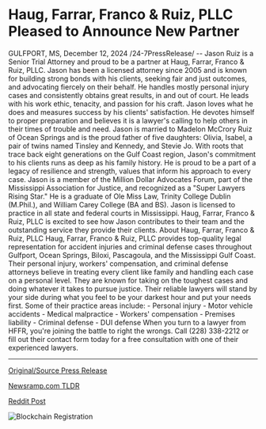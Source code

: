 # Haug, Farrar, Franco & Ruiz, PLLC Pleased to Announce New Partner

GULFPORT, MS, December 12, 2024 /24-7PressRelease/ -- Jason Ruiz is a Senior Trial Attorney and proud to be a partner at Haug, Farrar, Franco & Ruiz, PLLC. Jason has been a licensed attorney since 2005 and is known for building strong bonds with his clients, seeking fair and just outcomes, and advocating fiercely on their behalf.  He handles mostly personal injury cases and consistently obtains great results, in and out of court. He leads with his work ethic, tenacity, and passion for his craft. Jason loves what he does and measures success by his clients' satisfaction. He devotes himself to proper preparation and believes it is a lawyer's calling to help others in their times of trouble and need.  Jason is married to Madelon McCrory Ruiz of Ocean Springs and is the proud father of five daughters: Olivia, Isabel, a pair of twins named Tinsley and Kennedy, and Stevie Jo.  With roots that trace back eight generations on the Gulf Coast region, Jason's commitment to his clients runs as deep as his family history. He is proud to be a part of a legacy of resilience and strength, values that inform his approach to every case.  Jason is a member of the Million Dollar Advocates Forum, part of the Mississippi Association for Justice, and recognized as a "Super Lawyers Rising Star." He is a graduate of Ole Miss Law, Trinity College Dublin (M.Phil.), and William Carey College (BA and BS). Jason is licensed to practice in all state and federal courts in Mississippi.  Haug, Farrar, Franco & Ruiz, PLLC is excited to see how Jason contributes to their team and the outstanding service they provide their clients.  About Haug, Farrar, Franco & Ruiz, PLLC  Haug, Farrar, Franco & Ruiz, PLLC provides top-quality legal representation for accident injuries and criminal defense cases throughout Gulfport, Ocean Springs, Biloxi, Pascagoula, and the Mississippi Gulf Coast. Their personal injury, workers' compensation, and criminal defense attorneys believe in treating every client like family and handling each case on a personal level. They are known for taking on the toughest cases and doing whatever it takes to pursue justice. Their reliable lawyers will stand by your side during what you feel to be your darkest hour and put your needs first. Some of their practice areas include:  - Personal injury - Motor vehicle accidents - Medical malpractice - Workers' compensation - Premises liability - Criminal defense - DUI defense  When you turn to a lawyer from HFFR, you're joining the battle to right the wrongs. Call (228) 338-2212 or fill out their contact form today for a free consultation with one of their experienced lawyers. 

---

[Original/Source Press Release](https://www.24-7pressrelease.com/press-release/516990/haug-farrar-franco-ruiz-pllc-pleased-to-announce-new-partner)
                    

[Newsramp.com TLDR](https://newsramp.com/curated-news/senior-trial-attorney-jason-ruiz-joins-haug-farrar-franco-ruiz-pllc/5b8c8a0a18db4fd0a80a1f88a093e131) 

 



[Reddit Post](https://www.reddit.com/r/newsramp/comments/1hcl7pw/senior_trial_attorney_jason_ruiz_joins_haug/) 



![Blockchain Registration](https://cdn.newsramp.app/24-7PressRelease/qrcode/2412/12/kiwiLMjP.webp)